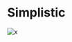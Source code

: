 # Simplistic
![x](https://github.com/gyaposz/Simplistic/actions/workflows/maven.yml/badge.svg?event=push)
